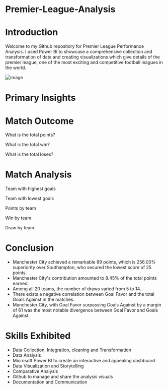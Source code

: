 # Premier-League-Analysis
# Introduction

Welcome to my Github repository for Premier League Performance Analysis. I used Power BI to showcase a comprehensive collection and transformation of data and creating visualizations which give details of the premier league, one of the most exciting and competitive football leagues in the world.

![image](https://github.com/aramideoye/Premier-League-Analysis/assets/136766114/05f15173-f3fc-4d47-9f93-418348ac7cf8)

# Primary Insights

# Match Outcome

  What is the total points?
  
  What is the total win?
  
  What is the total loses?

# Match Analysis

  Team with highest goals
  
  Team with lowest goals
  
  Points by team
  
  Win by team
  
  Draw by team

  # Conclusion

  - Manchester City achieved a remarkable 89 points, which is 256.00% superiority over Southampton, who secured the lowest score of 25 points.
  - Manchester City's contribution amounted to 8.45% of the total points earned.
  - Among all 20 teams, the number of draws varied from 5 to 14.
  - There exists a negative correlation between Goal Favor and the total Goals Against in the matches.
  - Manchester City, with Goal Favor surpassing Goals Against by a margin of 61 was the most notable divergence between Goal Favor and Goals Against.

# Skills Exhibited

-  Data Collection, Integration, cleaning and Transformation
-  Data Analysis
-  Microsoft Power BI to create an interactive and appealing dashboard
-  Data Visualization and Storytelling
-  Comparative Analysis
-  Github to manage and share the analysis visuals
-  Documentation and Communication
  
